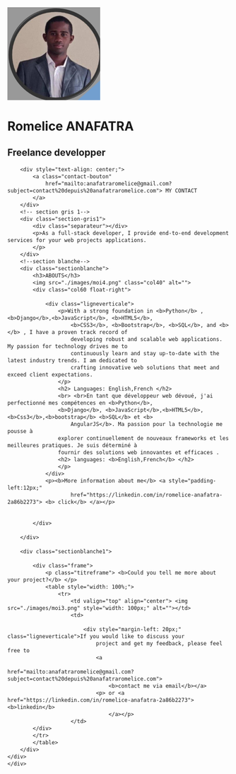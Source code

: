 <!DOCTYPE html>
<html lang="en">


<head>
    <meta charset="UTF-8">
    <meta name="viewport" content="width=device-width, initial-scale=1.0">
    <title>developpeur python</title>
    <link rel="stylesheet" href="./cv.css">
    <link rel="stylesheet" href="./bootstrap.min.css">
    <link rel="stylesheet" href="./bootstrap.bundle.min.js">
</head>

<body>
    <!--couverture-->
    <div class="cover">
        <img class="cover_profil" src=" ./images/moi3.png" alt="">
        <h1>Romelice ANAFATRA </h1>
        <h2>Freelance developper</h2>

        <div style="text-align: center;">
            <a class="contact-bouton"
                href="mailto:anafatraromelice@gmail.com?subject=contact%20depuis%20anafatraromelice.com"> MY CONTACT
            </a>
        </div>
        <!-- section gris 1-->
        <div class="section-gris1">
            <div class="separateur"></div>
            <p>As a full-stack developer, I provide end-to-end development services for your web projects applications.
            </p>
        </div>
        <!--section blanche-->
        <div class="sectionblanche">
            <h3>ABOUTS</h3>
            <img src="./images/moi4.png" class="col40" alt="">
            <div class="col60 float-right">

                <div class="ligneverticale">
                    <p>With a strong foundation in <b>Python</b> ,<b>Django</b>,<b>JavaScript</b>, <b>HTML5</b>,
                        <b>CSS3</b>, <b>Bootstrap</b>, <b>SQL</b>, and <b></b> , I have a proven track record of
                        developing robust and scalable web applications. My passion for technology drives me to
                        continuously learn and stay up-to-date with the latest industry trends. I am dedicated to
                        crafting innovative web solutions that meet and exceed client expectations.
                    </p>
                    <h2> Languages: English,French </h2>
                    <br> <br>En tant que développeur web dévoué, j'ai perfectionné mes compétences en <b>Python</b>,
                    <b>Django</b>, <b>JavaScript</b>,<b>HTML5</b>,<b>Css3</b>,<b>bootstrap</b> <b>SQL</b> et <b>
                        AngularJS</b>. Ma passion pour la technologie me pousse à
                    explorer continuellement de nouveaux frameworks et les meilleures pratiques. Je suis déterminé à
                    fournir des solutions web innovantes et efficaces .
                    <h2> languages: <b>English,French</b> </h2>
                    </p>
                </div>
                <p><b>More information about me</b> <a style="padding-left:12px;"
                        href="https://linkedin.com/in/romelice-anafatra-2a86b2273"> <b> click</b> </a></p>


            </div>

        </div>

        <div class="sectionblanche1">

            <div class="frame">
                <p class="titreframe"> <b>Could you tell me more about your project?</b> </p>
                <table style="width: 100%;">
                    <tr>
                        <td valign="top" align="center"> <img src="./images/moi3.png" style="width: 100px;" alt=""></td>
                        <td>

                            <div style="margin-left: 20px;" class="ligneverticale">If you would like to discuss your
                                project and get my feedback, please feel free to
                                <a
                                    href="mailto:anafatraromelice@gmail.com?subject=contact%20depuis%20anafatraromelice.com">
                                    <b>contact me via email</b></a>
                                <p> or <a href="https://linkedin.com/in/romelice-anafatra-2a86b2273"> <b>linkedin</b>
                                    </a></p>
                        </td>
            </div>
            </tr>
            </table>
        </div>
    </div>
    </div>
</body>

</html>
